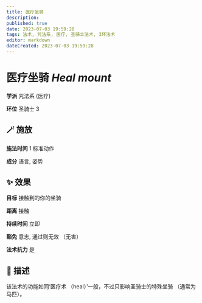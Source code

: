 ```yaml
---
title: 医疗坐骑
description: 
published: true
date: 2023-07-03 19:59:28
tags: 法术, 咒法系, 医疗, 圣骑士法术, 3环法术
editor: markdown
dateCreated: 2023-07-03 19:59:28
---
```


# **医疗坐骑** *Heal mount*

**学派** 咒法系 (医疗) 

**环位** 圣骑士 3

## 🪄 施放

**施法时间** 1 标准动作

**成分** 语言, 姿势

## ✨ 效果 

**目标** 接触到的你的坐骑 

**距离** 接触  

**持续时间** 立即 

**豁免** 意志, 通过则无效 （无害）

**法术抗力** 是

## 📖 描述

该法术的功能如同‘医疗术 （heal）’一般，不过只影响圣骑士的特殊坐骑 （通常为马匹）。
    